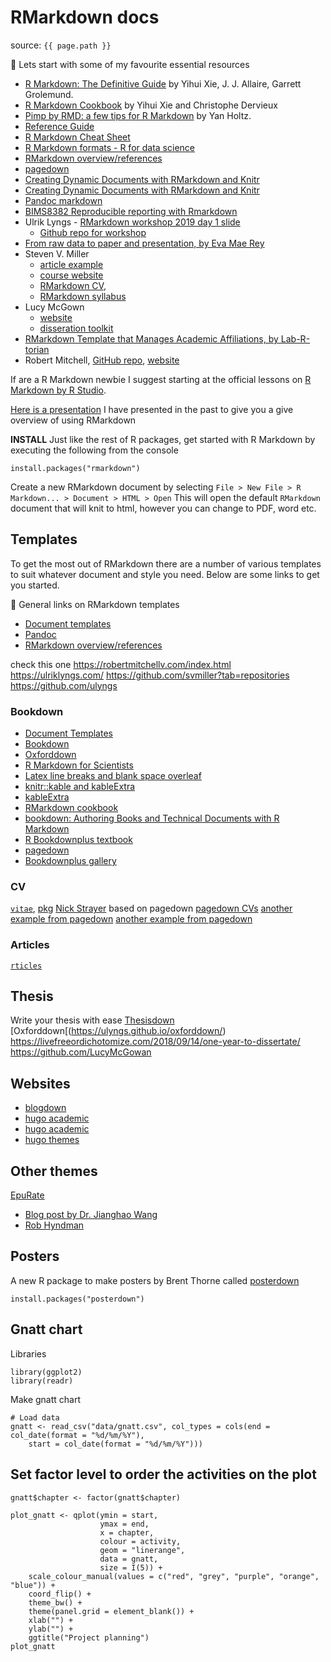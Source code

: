 # RMarkdown docs

source: `{{ page.path }}`


:link: Lets start with some of my favourite essential resources

* [R Markdown: The Definitive Guide](https://bookdown.org/yihui/rmarkdown/) by Yihui Xie, J. J. Allaire, Garrett Grolemund.
* [R Markdown Cookbook](https://bookdown.org/yihui/rmarkdown-cookbook/) by Yihui Xie and Christophe Dervieux
* [Pimp by RMD: a few tips for R Markdown](https://holtzy.github.io/Pimp-my-rmd/) by Yan Holtz.
* [Reference Guide](https://rstudio.com/wp-content/uploads/2015/03/rmarkdown-reference.pdf?_ga=2.203245073.1802232962.1587452707-209816525.1575608236)
* [R Markdown Cheat Sheet](https://github.com/rstudio/cheatsheets/raw/master/rmarkdown-2.0.pdf)
* [R Markdown formats - R for data science](https://r4ds.had.co.nz/r-markdown-formats.html)
* [RMarkdown overview/references](https://rmarkdown.rstudio.com/docs/)
* [pagedown](https://rstudio.github.io/pagedown/#pagedjs)
* [Creating Dynamic Documents with RMarkdown and Knitr](https://rpubs.com/ivim/Rmd-v1)
* [Creating Dynamic Documents with RMarkdown and Knitr](https://rstudio-pubs-static.s3.amazonaws.com/180546_e2d5bf84795745ebb5cd3be3dab71fca.html#71_code_folding)
* [Pandoc markdown](https://rmarkdown.rstudio.com/authoring_pandoc_markdown.html%23raw-tex#Pandoc_Markdown)
* [BIMS8382 Reproducible reporting with Rmarkdown](https://bioconnector.github.io/workshops/r-rmarkdown.html)
* Ulrik Lyngs
      - [RMarkdown workshop 2019 day 1 slide](https://ulyngs.github.io/rmarkdown-workshop-2019/slides/Day1.html#1)
     - [Github repo for workshop](https://github.com/ulyngs/rmarkdown-workshop-2019)
* [From raw data to paper and presentation, by Eva Mae Rey](https://github.com/EvaMaeRey/from_raw_data_to_paper_and_presentation)
* Steven V. Miller
    - [article example](https://github.com/svmiller/svm-r-markdown-templates/tree/master/article-example)
    - [course website](https://github.com/svmiller/course-website)
    - [RMarkdown CV](http://svmiller.com/blog/2016/03/svm-r-markdown-cv/),
    - [RMarkdown syllabus](http://svmiller.com/blog/2016/07/r-markdown-syllabus/)
* Lucy McGown
    - [website](https://www.lucymcgowan.com/)
    - [disseration toolkit](https://github.com/LucyMcGowan/dissertation-toolkit/tree/master/thesis)
* [RMarkdown Template that Manages Academic Affiliations, by Lab-R-torian](https://labrtorian.com/2019/08/26/rmarkdown-template-that-manages-academic-affiliations/)
* Robert Mitchell, [GitHub repo](https://github.com/robertmitchellv/robertmitchellv.github.io), [website](http://robertmitchellv.com/#)

If are a R Markdown newbie I suggest starting at the official lessons on [R Markdown by R Studio](https://rmarkdown.rstudio.com/).

[Here is a presentation](https://docs.google.com/presentation/d/e/2PACX-1vRpQkv2wRcJILZ69i9H9z38XukVGi94XjdkTzwlVXhbHaG4aqVn2QZ3mo01xeixsw_SgtxnOkZ299Rm/pub?start=false&loop=false&delayms=3000) I have presented in the past to give you a give overview of using RMarkdown


**INSTALL**
Just like the rest of R packages, get started with R Markdown by executing the following from the console
```
install.packages("rmarkdown")
```

Create a new RMarkdown document by selecting `File > New File > R Markdown... > Document > HTML > Open`
This will open the default `RMarkdown` document that will knit to html, however you can change to PDF, word etc.

## Templates

To get the most out of RMarkdown there are a number of various templates to suit whatever document and style you need. Below are some links to get you started.

:link: General links on RMarkdown templates

* [Document templates](https://bookdown.org/yihui/rmarkdown/document-templates.html)
* [Pandoc](https://pandoc.org/MANUAL.html)
* [RMarkdown overview/references](https://rmarkdown.rstudio.com/docs/)

check this one https://robertmitchellv.com/index.html
https://ulriklyngs.com/
https://github.com/svmiller?tab=repositories
https://github.com/ulyngs

### Bookdown

* [Document Templates](https://bookdown.org/yihui/rmarkdown/document-templates.html)
* [Bookdown](https://bookdown.org/yihui/rmarkdown/books.html)
* [Oxforddown](https://ulyngs.github.io/oxforddown/)
* [R Markdown for Scientists](https://rmd4sci.njtierney.com/figures-tables-captions-.html)
* [Latex line breaks and blank space overleaf](https://www.overleaf.com/learn/latex/line_breaks_and_blank_spaces)
* [knitr::kable and kableExtra](http://haozhu233.github.io/kableExtra/awesome_table_in_pdf.pdf)
* [kableExtra](http://haozhu233.github.io/kableExtra/)
* [RMarkdown cookbook](https://bookdown.org/yihui/rmarkdown-cookbook/)
* [bookdown: Authoring Books and Technical Documents with R Markdown](https://bookdown.org/yihui/bookdown/why-read-this-book.html)
* [R Bookdownplus textbook](https://bookdown.org/baydap/bookdownplus/bookdownplus.pdf)
* [pagedown](https://rstudio.github.io/pagedown/#pagedjs)
* [Bookdownplus gallery](https://bookdownplus.netlify.app/portfolio/)

### CV

[`vitae`](https://ropensci.org/blog/2019/01/10/vitae/), [pkg](https://pkg.mitchelloharawild.com/vitae/)
[Nick Strayer](https://github.com/nstrayer/cv) based on pagedown
[pagedown CVs](https://ulyngs.github.io/pagedown-cv/)
[another example from pagedown](https://github.com/jienagu/Jiena_McLellan_CV/blob/master/Jiena_McLellan_CV.pdf)
[another example from pagedown](https://landongetz.github.io/documents/CV.pdf)

### Articles

[`rticles`](https://github.com/rstudio/rticles)

## Thesis

Write your thesis with ease [Thesisdown](https://github.com/ismayc/thesisdown)
[Oxforddown[(https://ulyngs.github.io/oxforddown/)
https://livefreeordichotomize.com/2018/09/14/one-year-to-dissertate/
https://github.com/LucyMcGowan

## Websites

* [blogdown](https://bookdown.org/yihui/blogdown/)
* [hugo academic](https://github.com/gcushen/hugo-academic)
* [hugo academic](https://georgecushen.com/create-your-website-with-hugo/)
* [hugo themes](https://themes.gohugo.io/)

## Other themes

[EpuRate](https://github.com/holtzy/epuRate)

* [Blog post by Dr. Jianghao Wang](http://jianghao.wang/post/2017-12-08-rmarkdown-templates/)
* [Rob Hyndman](https://github.com/robjhyndman/MonashEBSTemplates)


## Posters

A new R package to make posters by Brent Thorne called [posterdown](https://github.com/brentthorne/posterdown)

```
install.packages("posterdown")
```

## Gnatt chart

Libraries
```
library(ggplot2)
library(readr)
```
Make gnatt chart

```
# Load data
gnatt <- read_csv("data/gnatt.csv", col_types = cols(end = col_date(format = "%d/%m/%Y"),
    start = col_date(format = "%d/%m/%Y")))
```

## Set factor level to order the activities on the plot

```
gnatt$chapter <- factor(gnatt$chapter)

plot_gnatt <- qplot(ymin = start,
                    ymax = end,
                    x = chapter,
                    colour = activity,
                    geom = "linerange",
                    data = gnatt,
                    size = I(5)) +
    scale_colour_manual(values = c("red", "grey", "purple", "orange", "blue")) +
    coord_flip() +
    theme_bw() +
    theme(panel.grid = element_blank()) +
    xlab("") +
    ylab("") +
    ggtitle("Project planning")
plot_gnatt
```
